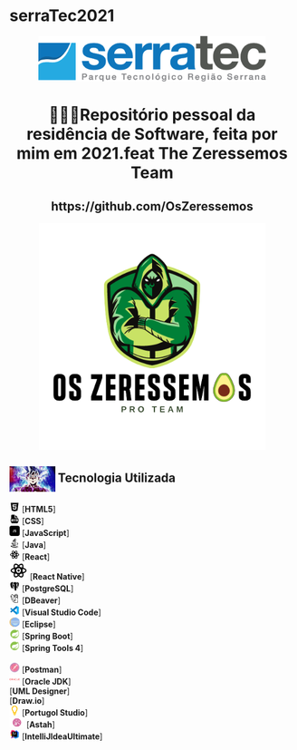# serraTec2021
<a name="back-to-top">
<p align="center">
  <img height="80px" src="assets/logoSerratec.png" alt="logo serratec"/>
</p>
  
<h1 align="center">👨🏼‍💻Repositório pessoal da residência de Software, feita por mim em 2021.feat The Zeressemos Team</h1>
<h2 align="center">https://github.com/OsZeressemos</h2>

<p align="center">
  <img align="center" height="400px" src="assets/osZeressemosProTeam.png"> 
</p>

 ## <img  height="45px" align="center" src="assets/goku.gif"> Tecnologia Utilizada

<img height="18px" src="assets/icons8-html-5-48.png"> [**HTML5**]
<br>
<img height="18px" src="assets/icons8-css-filetype-48.png"> [**CSS**]
  <br>
<img height="18px" src="assets/icons8-js-52.png"> [**JavaScript**]
  <br>
<img height="18px" src="assets/icons8-java-52.png"> [**Java**]
  <br>
<img height="18px" src="assets/icons8-react-32.png"> [**React**]
  <br>
<img hight="18px" src="assets/icons8-react-32.png"> [**React Native**]
  <br>
<img height="18px" src="assets/icons8-postgresql-24.png"> [**PostgreSQL**]
  <br>
<img height="18px" src="assets/icons8-dbeaver-64.png"> [**DBeaver**]
  <br>
<img height="18px" src="assets/icons8-visual-studio-code-2019-48.png"> [**Visual Studio Code**]
  <br>
<img height="18px" src="assets/icons8-java-eclipse-30.png"> [**Eclipse**]
  <br>
<img height="18px" src="assets/icons8-spring-logo-96.png"> [**Spring Boot**]
  <br>
<img height="18px" src="assets/icons8-spring-logo-96.png"> [**Spring Tools 4**]  
  <br>
<img height="18px" src="assets/icons8-postman-api-128.png"> [**Postman**]
  <br>
<img height="18px" src="assets/icons8-oracle-logo-96.png"> [**Oracle JDK**]
  <br>
[**UML Designer**]
  <br>
[**Draw.io**]
  <br>
<img height="18px" src="assets/unnamed.png"> [**Portugol Studio**]
  <br>
<img height="18px" src="assets/sticker-png-numix-circle-for-windows-astah-pro-icon-thumbnail-removebg-preview.png"> [**Astah**]
  <br>
<img height="18px" src="assets/icons8-intellij-idea-48.png"> [**IntelliJIdeaUltimate**]
</br>
